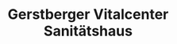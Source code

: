 ---
title: "Gerstberger Vitalcenter Sanitätshaus"
url: /memmingen/gerstberger-vitalcenter-sanitaetshaus/
shop: Sanitätshaus
---